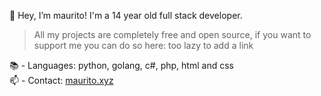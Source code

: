 👋 Hey, I’m maurito! I'm a 14 year old full stack developer.

> All my projects are completely free and open source, if you want to support me you can do so here: too lazy to add a link

📚 - Languages: python, golang, c#, php, html and css  
📫 - Contact: [maurito.xyz](https://maurito.xyz)
